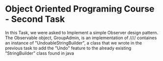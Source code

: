 # Object Oriented Programing Course - Second Task
In this Task, we were asked to Implement a simple Observer design pattern.
The Observable object, GroupAdmin, is an implementation of //// containes an instance of "UndoableStringBuilder", a class that we wrote in the previous task to add the "Undo" feature to the already existing 
"StringBuilder" class found in java 
